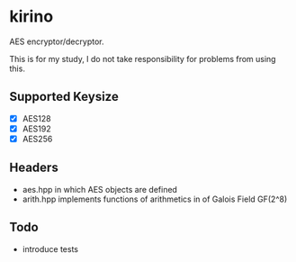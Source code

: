 # kirino

AES encryptor/decryptor.

This is for my study, I do not take responsibility for problems from using this.

## Supported Keysize

- [x] AES128
- [x] AES192
- [x] AES256

## Headers

- aes.hpp
in which AES objects are defined
- arith.hpp
implements functions of arithmetics in of Galois Field GF(2^8)

## Todo

- introduce tests
